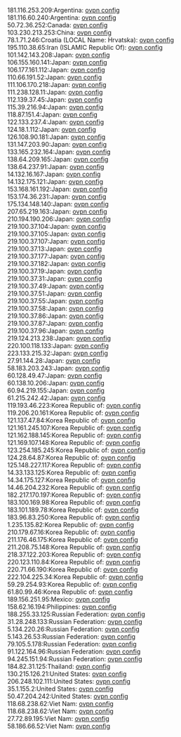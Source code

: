 181.116.253.209:Argentina: [ovpn config](vpn/181_116_253_209.ovpn)  
181.116.60.240:Argentina: [ovpn config](vpn/181_116_60_240.ovpn)  
50.72.36.252:Canada: [ovpn config](vpn/50_72_36_252.ovpn)  
103.230.213.253:China: [ovpn config](vpn/103_230_213_253.ovpn)  
78.1.71.246:Croatia (LOCAL Name: Hrvatska): [ovpn config](vpn/78_1_71_246.ovpn)  
195.110.38.65:Iran (ISLAMIC Republic Of): [ovpn config](vpn/195_110_38_65.ovpn)  
101.142.143.208:Japan: [ovpn config](vpn/101_142_143_208.ovpn)  
106.155.160.141:Japan: [ovpn config](vpn/106_155_160_141.ovpn)  
106.177.161.112:Japan: [ovpn config](vpn/106_177_161_112.ovpn)  
110.66.191.52:Japan: [ovpn config](vpn/110_66_191_52.ovpn)  
111.106.170.218:Japan: [ovpn config](vpn/111_106_170_218.ovpn)  
111.238.128.11:Japan: [ovpn config](vpn/111_238_128_11.ovpn)  
112.139.37.45:Japan: [ovpn config](vpn/112_139_37_45.ovpn)  
115.39.216.94:Japan: [ovpn config](vpn/115_39_216_94.ovpn)  
118.87.151.4:Japan: [ovpn config](vpn/118_87_151_4.ovpn)  
122.133.237.4:Japan: [ovpn config](vpn/122_133_237_4.ovpn)  
124.18.1.112:Japan: [ovpn config](vpn/124_18_1_112.ovpn)  
126.108.90.181:Japan: [ovpn config](vpn/126_108_90_181.ovpn)  
131.147.203.90:Japan: [ovpn config](vpn/131_147_203_90.ovpn)  
133.165.232.164:Japan: [ovpn config](vpn/133_165_232_164.ovpn)  
138.64.209.165:Japan: [ovpn config](vpn/138_64_209_165.ovpn)  
138.64.237.91:Japan: [ovpn config](vpn/138_64_237_91.ovpn)  
14.132.16.167:Japan: [ovpn config](vpn/14_132_16_167.ovpn)  
14.132.175.121:Japan: [ovpn config](vpn/14_132_175_121.ovpn)  
153.168.161.192:Japan: [ovpn config](vpn/153_168_161_192.ovpn)  
153.174.36.231:Japan: [ovpn config](vpn/153_174_36_231.ovpn)  
175.134.148.140:Japan: [ovpn config](vpn/175_134_148_140.ovpn)  
207.65.219.163:Japan: [ovpn config](vpn/207_65_219_163.ovpn)  
210.194.190.206:Japan: [ovpn config](vpn/210_194_190_206.ovpn)  
219.100.37.104:Japan: [ovpn config](vpn/219_100_37_104.ovpn)  
219.100.37.105:Japan: [ovpn config](vpn/219_100_37_105.ovpn)  
219.100.37.107:Japan: [ovpn config](vpn/219_100_37_107.ovpn)  
219.100.37.13:Japan: [ovpn config](vpn/219_100_37_13.ovpn)  
219.100.37.177:Japan: [ovpn config](vpn/219_100_37_177.ovpn)  
219.100.37.182:Japan: [ovpn config](vpn/219_100_37_182.ovpn)  
219.100.37.19:Japan: [ovpn config](vpn/219_100_37_19.ovpn)  
219.100.37.31:Japan: [ovpn config](vpn/219_100_37_31.ovpn)  
219.100.37.49:Japan: [ovpn config](vpn/219_100_37_49.ovpn)  
219.100.37.51:Japan: [ovpn config](vpn/219_100_37_51.ovpn)  
219.100.37.55:Japan: [ovpn config](vpn/219_100_37_55.ovpn)  
219.100.37.58:Japan: [ovpn config](vpn/219_100_37_58.ovpn)  
219.100.37.86:Japan: [ovpn config](vpn/219_100_37_86.ovpn)  
219.100.37.87:Japan: [ovpn config](vpn/219_100_37_87.ovpn)  
219.100.37.96:Japan: [ovpn config](vpn/219_100_37_96.ovpn)  
219.124.213.238:Japan: [ovpn config](vpn/219_124_213_238.ovpn)  
220.100.118.133:Japan: [ovpn config](vpn/220_100_118_133.ovpn)  
223.133.215.32:Japan: [ovpn config](vpn/223_133_215_32.ovpn)  
27.91.144.28:Japan: [ovpn config](vpn/27_91_144_28.ovpn)  
58.183.203.243:Japan: [ovpn config](vpn/58_183_203_243.ovpn)  
60.128.49.47:Japan: [ovpn config](vpn/60_128_49_47.ovpn)  
60.138.10.206:Japan: [ovpn config](vpn/60_138_10_206.ovpn)  
60.94.219.155:Japan: [ovpn config](vpn/60_94_219_155.ovpn)  
61.215.242.42:Japan: [ovpn config](vpn/61_215_242_42.ovpn)  
119.193.46.223:Korea Republic of: [ovpn config](vpn/119_193_46_223.ovpn)  
119.206.20.161:Korea Republic of: [ovpn config](vpn/119_206_20_161.ovpn)  
121.137.47.84:Korea Republic of: [ovpn config](vpn/121_137_47_84.ovpn)  
121.161.245.107:Korea Republic of: [ovpn config](vpn/121_161_245_107.ovpn)  
121.162.188.145:Korea Republic of: [ovpn config](vpn/121_162_188_145.ovpn)  
121.169.107.148:Korea Republic of: [ovpn config](vpn/121_169_107_148.ovpn)  
123.254.185.245:Korea Republic of: [ovpn config](vpn/123_254_185_245.ovpn)  
124.28.64.87:Korea Republic of: [ovpn config](vpn/124_28_64_87.ovpn)  
125.148.227.117:Korea Republic of: [ovpn config](vpn/125_148_227_117.ovpn)  
14.33.133.125:Korea Republic of: [ovpn config](vpn/14_33_133_125.ovpn)  
14.34.175.127:Korea Republic of: [ovpn config](vpn/14_34_175_127.ovpn)  
14.46.204.232:Korea Republic of: [ovpn config](vpn/14_46_204_232.ovpn)  
182.217.170.197:Korea Republic of: [ovpn config](vpn/182_217_170_197.ovpn)  
183.100.169.98:Korea Republic of: [ovpn config](vpn/183_100_169_98.ovpn)  
183.101.189.78:Korea Republic of: [ovpn config](vpn/183_101_189_78.ovpn)  
183.96.83.250:Korea Republic of: [ovpn config](vpn/183_96_83_250.ovpn)  
1.235.135.82:Korea Republic of: [ovpn config](vpn/1_235_135_82.ovpn)  
210.179.67.16:Korea Republic of: [ovpn config](vpn/210_179_67_16.ovpn)  
211.176.46.175:Korea Republic of: [ovpn config](vpn/211_176_46_175.ovpn)  
211.208.75.148:Korea Republic of: [ovpn config](vpn/211_208_75_148.ovpn)  
218.37.122.203:Korea Republic of: [ovpn config](vpn/218_37_122_203.ovpn)  
220.123.110.84:Korea Republic of: [ovpn config](vpn/220_123_110_84.ovpn)  
220.71.66.190:Korea Republic of: [ovpn config](vpn/220_71_66_190.ovpn)  
222.104.225.34:Korea Republic of: [ovpn config](vpn/222_104_225_34.ovpn)  
59.29.254.93:Korea Republic of: [ovpn config](vpn/59_29_254_93.ovpn)  
61.80.99.46:Korea Republic of: [ovpn config](vpn/61_80_99_46.ovpn)  
189.156.251.95:Mexico: [ovpn config](vpn/189_156_251_95.ovpn)  
158.62.16.194:Philippines: [ovpn config](vpn/158_62_16_194.ovpn)  
188.255.33.125:Russian Federation: [ovpn config](vpn/188_255_33_125.ovpn)  
31.28.248.133:Russian Federation: [ovpn config](vpn/31_28_248_133.ovpn)  
5.134.220.26:Russian Federation: [ovpn config](vpn/5_134_220_26.ovpn)  
5.143.26.53:Russian Federation: [ovpn config](vpn/5_143_26_53.ovpn)  
79.105.5.178:Russian Federation: [ovpn config](vpn/79_105_5_178.ovpn)  
91.122.164.96:Russian Federation: [ovpn config](vpn/91_122_164_96.ovpn)  
94.245.151.94:Russian Federation: [ovpn config](vpn/94_245_151_94.ovpn)  
184.82.31.125:Thailand: [ovpn config](vpn/184_82_31_125.ovpn)  
130.215.126.21:United States: [ovpn config](vpn/130_215_126_21.ovpn)  
206.248.102.111:United States: [ovpn config](vpn/206_248_102_111.ovpn)  
35.1.155.2:United States: [ovpn config](vpn/35_1_155_2.ovpn)  
50.47.204.242:United States: [ovpn config](vpn/50_47_204_242.ovpn)  
118.68.238.62:Viet Nam: [ovpn config](vpn/118_68_238_62.ovpn)  
118.68.238.62:Viet Nam: [ovpn config](vpn/118_68_238_62.ovpn)  
27.72.89.195:Viet Nam: [ovpn config](vpn/27_72_89_195.ovpn)  
58.186.66.52:Viet Nam: [ovpn config](vpn/58_186_66_52.ovpn)  
